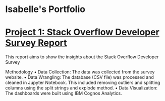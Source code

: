 # Isabelle's Portfolio

# [Project 1: Stack Overflow Developer Survey Report]()
This report aims to show the insights about the Stack Overflow Developer Survey

Methodology
• Data Collection: The data was collected from the survey website.
• Data Wrangling: The database (CSV file) was processed and cleaned in Jupyter Notebook. This included removing outliers and splitting columns using the split strings and explode method.
• Data Visualization: The dashboards were built using IBM Cognos Analytics.
